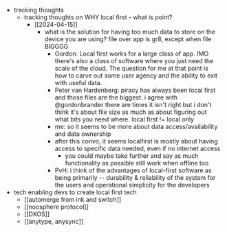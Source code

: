   * tracking thoughts
    * tracking thoughts on WHY local first - what is point?
      * [[2024-04-15]]
        * what is the solution for having too much data to store on the device you are using? file over app is gr8, except when file BIGGGG
          * Gordon: Local first works for a large class of app. IMO there's also a class of software where you just need the scale of the cloud. The question for me at that point is how to carve out some user agency and the ability to exit with useful data.
          * Peter van Hardenberg: piracy has always been local first and those files are the biggest. i agree with @gordonbrander there are times it isn't right but i don't think it's about file size as much as about figuring out what bits you need where. local first != local only
          * me: so it seems to be more about data access/availability and data ownership
          * after this convo, it seems localfirst is mostly about having access to specific data needed, even if no internet access
            * you could maybe take further and say as much functionality as possible still work when offline too
          * PvH: i think of the advantages of local-first software as being primarily -- durability & reliability of the system for the users and operational simplicity for the developers
  * tech enabling devs to create local first tech
    * [[automerge from ink and switch]]
    * [[noosphere protocol]]
    * [[DXOS]]
    * [[anytype, anysync]]
